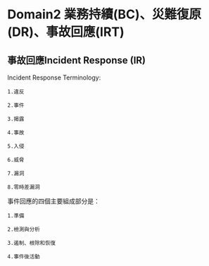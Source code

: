Domain2 業務持續(BC)、災難復原(DR)、事故回應(IRT)
===

事故回應Incident Response (IR)
---

Incident Response Terminology:

    1.違反
   
    2.事件
   
    3.揭露
   
    4.事故
   
    5.入侵
   
    6.威脅
   
    7.漏洞
   
    8.零時差漏洞

事件回應的四個主要組成部分是：

    1.準備

    2.檢測與分析

    3.遏制、根除和恢復

    4.事件後活動
